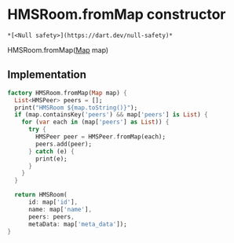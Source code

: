 


# HMSRoom.fromMap constructor




    *[<Null safety>](https://dart.dev/null-safety)*



HMSRoom.fromMap([Map](https://api.flutter.dev/flutter/dart-core/Map-class.html) map)





## Implementation

```dart
factory HMSRoom.fromMap(Map map) {
  List<HMSPeer> peers = [];
  print("HMSRoom ${map.toString()}");
  if (map.containsKey('peers') && map['peers'] is List) {
    for (var each in (map['peers'] as List)) {
      try {
        HMSPeer peer = HMSPeer.fromMap(each);
        peers.add(peer);
      } catch (e) {
        print(e);
      }
    }
  }

  return HMSRoom(
      id: map['id'],
      name: map['name'],
      peers: peers,
      metaData: map['meta_data']);
}
```








